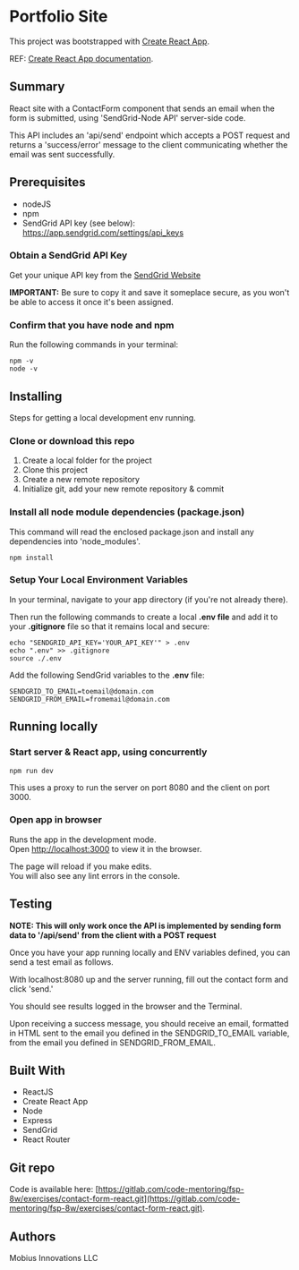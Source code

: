 # Portfolio Site

This project was bootstrapped with [Create React App](https://github.com/facebook/create-react-app).

REF: [Create React App documentation](https://facebook.github.io/create-react-app/docs/getting-started).

## Summary

React site with a ContactForm component that sends an email when the form is submitted, using 'SendGrid-Node API' server-side code.

This API includes an 'api/send' endpoint which accepts a POST request and returns a 'success/error' message to the client communicating whether the email was sent successfully.

## Prerequisites

- nodeJS
- npm
- SendGrid API key (see below): https://app.sendgrid.com/settings/api_keys

### Obtain a SendGrid API Key

Get your unique API key from the [SendGrid Website](https://app.sendgrid.com/login?redirect_to=%2Fsettings%2Fapi_keys)

**IMPORTANT:** Be sure to copy it and save it someplace secure, as you won't be able to access it once it's been assigned.

### Confirm that you have node and npm

Run the following commands in your terminal:

```
npm -v
node -v
```

## Installing

Steps for getting a local development env running.

### Clone or download this repo

1. Create a local folder for the project
2. Clone this project
3. Create a new remote repository
4. Initialize git, add your new remote repository & commit

### Install all node module dependencies (package.json)

This command will read the enclosed package.json and install any dependencies into 'node_modules'.

```
npm install
```

### Setup Your Local Environment Variables

In your terminal, navigate to your app directory (if you're not already there).

Then run the following commands to create a local **.env file** and add it to your **.gitignore** file so that it remains local and secure:

```
echo "SENDGRID_API_KEY='YOUR_API_KEY'" > .env
echo ".env" >> .gitignore
source ./.env
```

Add the following SendGrid variables to the **.env** file:

```
SENDGRID_TO_EMAIL=toemail@domain.com
SENDGRID_FROM_EMAIL=fromemail@domain.com
```

## Running locally

### Start server & React app, using concurrently

```
npm run dev
```

This uses a proxy to run the server on port 8080 and the client on port 3000.

### Open app in browser

Runs the app in the development mode.<br>
Open [http://localhost:3000](http://localhost:3000) to view it in the browser.

The page will reload if you make edits.<br>
You will also see any lint errors in the console.

## Testing

**NOTE: This will only work once the API is implemented by sending form data to '/api/send' from the client with a POST request**

Once you have your app running locally and ENV variables defined, you can send a test email as follows.

With localhost:8080 up and the server running, fill out the contact form and click 'send.'

You should see results logged in the browser and the Terminal.

Upon receiving a success message, you should receive an email, formatted in HTML sent to the email you defined in the SENDGRID_TO_EMAIL variable, from the email you defined in SENDGRID_FROM_EMAIL.

## Built With

- ReactJS
- Create React App
- Node
- Express
- SendGrid
- React Router

## Git repo

Code is available here: [https://gitlab.com/code-mentoring/fsp-8w/exercises/contact-form-react.git](https://gitlab.com/code-mentoring/fsp-8w/exercises/contact-form-react.git).

## Authors

Mobius Innovations LLC
